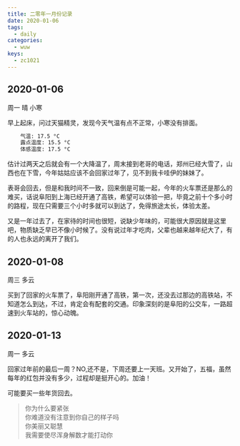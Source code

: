 ```yaml
---
title: 二零年一月份记录
date: 2020-01-06
tags:
  - daily
categories:
  - wuw
keys:
  - zc1021
---
```


## 2020-01-06

周一 晴 小寒

早上起床，问过天猫精灵，发现今天气温有点不正常，小寒没有排面。

```txt
	气温: 17.5 °C
	露点温度: 15.5 °C
	体感温度: 17.5 °C
```
估计过两天之后就会有一个大降温了，周末接到老哥的电话，郑州已经大雪了，山西也在下雪，今年姑姑应该不会回家过年了，见不到我卡哇伊的妹妹了。

表哥会回去，但是和我时间不一致，回来倒是可能一起，今年的火车票还是那么的难买，话说阜阳到上海已经开通了高铁，希望可以体验一把，毕竟之前十个多小时的路程，现在只需要三个小时多就可以到达了，免得旅途太长，体验太差。

又是一年过去了，在家待的时间也很短，说缺少年味的，可能很大原因就是这里吧，物质缺乏早已不像小时候了。没有说过年才吃肉，父辈也越来越年纪大了，有的人也永远的离开了我们。

## 2020-01-08

周三 多云

买到了回家的火车票了，阜阳刚开通了高铁，第一次，还没去过那边的高铁站，不知道怎么到达，不过，肯定会有配套的交通。印象深刻的是阜阳的公交车，一路超速到火车站的，惊心动魄。

## 2020-01-13

周一 多云

回家过年前的最后一周？NO,还不是，下周还要上一天班。又开始了，五福，虽然每年的红包并没有多少，过程却是挺开心的。加油！

可能要买一些年货回去。

> 你为什么要紧张  
> 你难道没有注意到你自己的样子吗  
> 你美丽又聪慧  
> 我需要使尽浑身解数才能打动你



